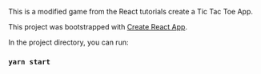 This is a modified game from the React tutorials create a Tic Tac Toe App.

This project was bootstrapped with [Create React App](https://github.com/facebook/create-react-app).

In the project directory, you can run:

### `yarn start`


